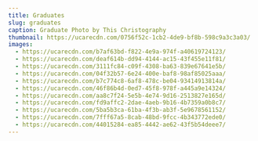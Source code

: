 ```yaml
---
title: Graduates
slug: graduates
caption: Graduate Photo by This Christography
thumbnail: https://ucarecdn.com/0756f52c-1cb2-4de9-bf8b-598c9a3c3a03/
images:
  - https://ucarecdn.com/b7af63bd-f822-4e9a-974f-a40619724123/
  - https://ucarecdn.com/deaf614b-dd94-4144-ac15-43f455e11f81/
  - https://ucarecdn.com/3111fc84-c09f-4308-ba63-839e67641e5b/
  - https://ucarecdn.com/04f32b57-6e24-400e-baf8-98af85025aaa/
  - https://ucarecdn.com/b7c774c8-6af8-478c-be04-93414913814a/
  - https://ucarecdn.com/46f86b4d-0ed7-45f8-978f-a445a9e14324/
  - https://ucarecdn.com/aa8c7f24-5e5b-4e74-9d16-2513827e165d/
  - https://ucarecdn.com/fd9affc2-2dae-4aeb-9b16-4b7359a0b8c7/
  - https://ucarecdn.com/5ba5b3ca-61ba-4f3b-ab3f-5e9678561152/
  - https://ucarecdn.com/7fff67a5-8cab-48bd-9fcc-4b343772ede0/
  - https://ucarecdn.com/44015284-ea85-4442-ae62-43f5b54deee7/
---
```

